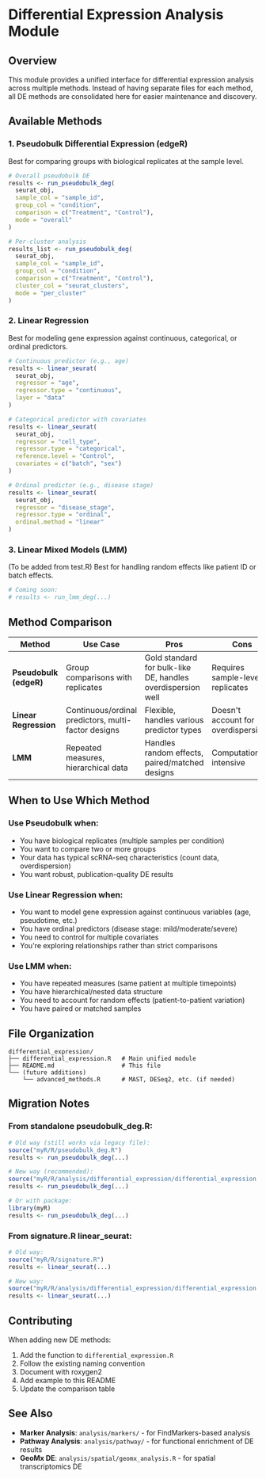 # Differential Expression Analysis Module

## Overview

This module provides a unified interface for differential expression analysis across multiple methods. Instead of having separate files for each method, all DE methods are consolidated here for easier maintenance and discovery.

## Available Methods

### 1. Pseudobulk Differential Expression (edgeR)
Best for comparing groups with biological replicates at the sample level.

```r
# Overall pseudobulk DE
results <- run_pseudobulk_deg(
  seurat_obj,
  sample_col = "sample_id",
  group_col = "condition",
  comparison = c("Treatment", "Control"),
  mode = "overall"
)

# Per-cluster analysis
results_list <- run_pseudobulk_deg(
  seurat_obj,
  sample_col = "sample_id",
  group_col = "condition",
  comparison = c("Treatment", "Control"),
  cluster_col = "seurat_clusters",
  mode = "per_cluster"
)
```

### 2. Linear Regression
Best for modeling gene expression against continuous, categorical, or ordinal predictors.

```r
# Continuous predictor (e.g., age)
results <- linear_seurat(
  seurat_obj,
  regressor = "age",
  regressor.type = "continuous",
  layer = "data"
)

# Categorical predictor with covariates
results <- linear_seurat(
  seurat_obj,
  regressor = "cell_type",
  regressor.type = "categorical",
  reference.level = "Control",
  covariates = c("batch", "sex")
)

# Ordinal predictor (e.g., disease stage)
results <- linear_seurat(
  seurat_obj,
  regressor = "disease_stage",
  regressor.type = "ordinal",
  ordinal.method = "linear"
)
```

### 3. Linear Mixed Models (LMM)
(To be added from test.R)
Best for handling random effects like patient ID or batch effects.

```r
# Coming soon:
# results <- run_lmm_deg(...)
```

## Method Comparison

| Method | Use Case | Pros | Cons |
|--------|----------|------|------|
| **Pseudobulk (edgeR)** | Group comparisons with replicates | Gold standard for bulk-like DE, handles overdispersion well | Requires sample-level replicates |
| **Linear Regression** | Continuous/ordinal predictors, multi-factor designs | Flexible, handles various predictor types | Doesn't account for overdispersion |
| **LMM** | Repeated measures, hierarchical data | Handles random effects, paired/matched designs | Computationally intensive |

## When to Use Which Method

### Use Pseudobulk when:
- You have biological replicates (multiple samples per condition)
- You want to compare two or more groups
- Your data has typical scRNA-seq characteristics (count data, overdispersion)
- You want robust, publication-quality DE results

### Use Linear Regression when:
- You want to model gene expression against continuous variables (age, pseudotime, etc.)
- You have ordinal predictors (disease stage: mild/moderate/severe)
- You need to control for multiple covariates
- You're exploring relationships rather than strict comparisons

### Use LMM when:
- You have repeated measures (same patient at multiple timepoints)
- You have hierarchical/nested data structure
- You need to account for random effects (patient-to-patient variation)
- You have paired or matched samples

## File Organization

```
differential_expression/
├── differential_expression.R   # Main unified module
├── README.md                   # This file
└── (future additions)
    └── advanced_methods.R      # MAST, DESeq2, etc. (if needed)
```

## Migration Notes

### From standalone pseudobulk_deg.R:
```r
# Old way (still works via legacy file):
source("myR/R/pseudobulk_deg.R")
results <- run_pseudobulk_deg(...)

# New way (recommended):
source("myR/R/analysis/differential_expression/differential_expression.R")
results <- run_pseudobulk_deg(...)

# Or with package:
library(myR)
results <- run_pseudobulk_deg(...)
```

### From signature.R linear_seurat:
```r
# Old way:
source("myR/R/signature.R")
results <- linear_seurat(...)

# New way:
source("myR/R/analysis/differential_expression/differential_expression.R")
results <- linear_seurat(...)
```

## Contributing

When adding new DE methods:
1. Add the function to `differential_expression.R`
2. Follow the existing naming convention
3. Document with roxygen2
4. Add example to this README
5. Update the comparison table

## See Also

- **Marker Analysis**: `analysis/markers/` - for FindMarkers-based analysis
- **Pathway Analysis**: `analysis/pathway/` - for functional enrichment of DE results
- **GeoMx DE**: `analysis/spatial/geomx_analysis.R` - for spatial transcriptomics DE

